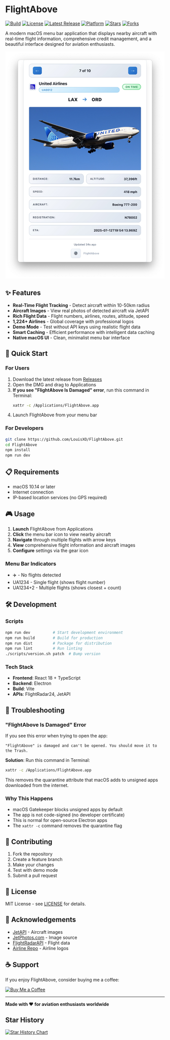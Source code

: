 # FlightAbove

[![Build](https://img.shields.io/github/actions/workflow/status/LouisXO/FlightAbove/ci.yml?branch=main&label=build)](https://github.com/LouisXO/FlightAbove/actions)
[![License](https://img.shields.io/github/license/LouisXO/FlightAbove)](LICENSE)
[![Latest Release](https://img.shields.io/github/v/release/LouisXO/FlightAbove?include_prereleases)](https://github.com/LouisXO/FlightAbove/releases)
[![Platform](https://img.shields.io/badge/platform-macOS-blue)](https://www.apple.com/macos/)
[![Stars](https://img.shields.io/github/stars/LouisXO/FlightAbove?style=social)](https://github.com/LouisXO/FlightAbove/stargazers)
[![Forks](https://img.shields.io/github/forks/LouisXO/FlightAbove?style=social)](https://github.com/LouisXO/FlightAbove/network/members)

A modern macOS menu bar application that displays nearby aircraft with real-time flight information, comprehensive credit management, and a beautiful interface designed for aviation enthusiasts.

![FlightAbove Main App](assets/main_app.jpg)

## ✨ Features

- **Real-Time Flight Tracking** - Detect aircraft within 10-50km radius
- **Aircraft Images** - View real photos of detected aircraft via JetAPI
- **Rich Flight Data** - Flight numbers, airlines, routes, altitude, speed
- **1,224+ Airlines** - Global coverage with professional logos
- **Demo Mode** - Test without API keys using realistic flight data
- **Smart Caching** - Efficient performance with intelligent data caching
- **Native macOS UI** - Clean, minimalist menu bar interface

## 🚀 Quick Start

### For Users
1. Download the latest release from [Releases](https://github.com/LouisXO/FlightAbove/releases)
2. Open the DMG and drag to Applications
3. **If you see "FlightAbove Is Damaged" error**, run this command in Terminal:
   ```bash
   xattr -c /Applications/FlightAbove.app
   ```
4. Launch FlightAbove from your menu bar

### For Developers
```bash
git clone https://github.com/LouisXO/FlightAbove.git
cd FlightAbove
npm install
npm run dev
```

## 📋 Requirements

- macOS 10.14 or later
- Internet connection
- IP-based location services (no GPS required)

## 🎮 Usage

1. **Launch** FlightAbove from Applications
2. **Click** the menu bar icon to view nearby aircraft
3. **Navigate** through multiple flights with arrow keys
4. **View** comprehensive flight information and aircraft images
5. **Configure** settings via the gear icon

### Menu Bar Indicators
- ✈️ - No flights detected
- UA1234 - Single flight (shows flight number)
- UA1234+2 - Multiple flights (shows closest + count)

## 🛠️ Development

### Scripts
```bash
npm run dev          # Start development environment
npm run build        # Build for production
npm run dist         # Package for distribution
npm run lint         # Run linting
./scripts/version.sh patch  # Bump version
```

### Tech Stack
- **Frontend**: React 18 + TypeScript
- **Backend**: Electron
- **Build**: Vite
- **APIs**: FlightRadar24, JetAPI

## 🔧 Troubleshooting

### "FlightAbove Is Damaged" Error
If you see this error when trying to open the app:

```
"FlightAbove" is damaged and can't be opened. You should move it to the Trash.
```

**Solution**: Run this command in Terminal:
```bash
xattr -c /Applications/FlightAbove.app
```

This removes the quarantine attribute that macOS adds to unsigned apps downloaded from the internet.

### Why This Happens
- macOS Gatekeeper blocks unsigned apps by default
- The app is not code-signed (no developer certificate)
- This is normal for open-source Electron apps
- The `xattr -c` command removes the quarantine flag

## 🤝 Contributing

1. Fork the repository
2. Create a feature branch
3. Make your changes
4. Test with demo mode
5. Submit a pull request

## 📄 License

MIT License - see [LICENSE](LICENSE) for details.

## 🙏 Acknowledgements

- [JetAPI](https://github.com/macsencasaus/jetapi) - Aircraft images
- [JetPhotos.com](https://www.jetphotos.com/) - Image source
- [FlightRadarAPI](https://github.com/JeanExtreme002/FlightRadarAPI) - Flight data
- [Airline Repo](https://github.com/dotmarn/Airlines) - Airline logos

## ☕ Support

If you enjoy FlightAbove, consider buying me a coffee:

[![Buy Me a Coffee](https://img.shields.io/badge/Buy%20Me%20a%20Coffee-FFDD00?style=for-the-badge&logo=buy-me-a-coffee&logoColor=black)](https://www.buymeacoffee.com/louisleng)

---

**Made with ❤️ for aviation enthusiasts worldwide**

## Star History

[![Star History Chart](https://api.star-history.com/svg?repos=LouisXO/FlightAbove&type=Date)](https://www.star-history.com/#LouisXO/FlightAbove&Date)
